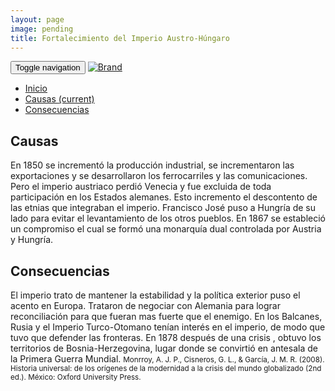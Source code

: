 ```yaml
---
layout: page
image: pending
title: Fortalecimiento del Imperio Austro-Húngaro
---
```

<nav class="navbar navbar-inverse navbar-translucent navbar-fixed-top" id="navbar">
	<div class="container-fluid">
	    <div class="navbar-header">
		    <button type="button" class="navbar-toggle collapsed" data-toggle="collapse" data-target="#bs-example-navbar-collapse-1" aria-expanded="false">
	        <span class="sr-only">Toggle navigation</span>
	        <span class="icon-bar"></span>
	        <span class="icon-bar"></span>
	        <span class="icon-bar"></span>
	      </button>
	      <a class="navbar-brand" href="{{site.github.url}}">
	        <img alt="Brand" src="{{site.github.url}}{{site.icon}}">
	      </a>
	    </div>
	    <!-- Collect the nav links, forms, and other content for toggling -->
	    <div class="collapse navbar-collapse" id="bs-example-navbar-collapse-1">
	      <ul class="nav navbar-nav">
		    <li><a href="{{site.github.url}}">Inicio</a></li>
	        <li class="active"><a href="#causas">Causas <span class="sr-only">(current)</span></a></li>
	        <li><a href="#cons">Consecuencias</a></li>
	      </ul>
	    </div><!-- /.navbar-collapse -->
	</div>
</nav>

<h2 id="causas">Causas</h2>
En 1850 se incrementó la producción industrial, se incrementaron las exportaciones y se desarrollaron los ferrocarriles y las comunicaciones. Pero el imperio austriaco perdió Venecia y fue excluida de toda participación en los Estados alemanes. Esto incremento el descontento de las etnias que integraban el imperio. Francisco José puso a Hungría de su lado para evitar el levantamiento de los otros pueblos. En 1867 se estableció un compromiso el cual se formó una monarquía dual controlada por Austria y Hungría.
<h2 id="cons">Consecuencias</h2>
El imperio trato de mantener la estabilidad y la política exterior puso el acento en Europa. Trataron de negociar con Alemania para lograr reconciliación para que fueran mas fuerte que el enemigo. En los Balcanes, Rusia y el Imperio Turco-Otomano tenían interés en el imperio, de modo que tuvo que defender las fronteras. En 1878 después de una crisis , obtuvo los territorios de Bosnia-Herzegovina, lugar donde se convirtió en antesala de la Primera Guerra Mundial.

<small class="bib">
Monrroy, A. J. P., Cisneros, G. L., & García, J. M. R. (2008). Historia universal: de los orígenes de la modernidad a la crisis del mundo globalizado (2nd ed.). México: Oxford University Press.
</small>
